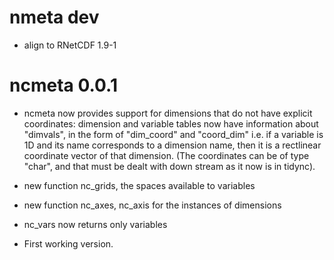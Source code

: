 # nmeta dev

* align to RNetCDF 1.9-1

# ncmeta 0.0.1

* ncmeta now provides support for dimensions that do not have explicit coordinates: dimension and variable tables now have
 information about "dimvals", in the form of "dim_coord" and "coord_dim" i.e. if a variable is 1D and its name corresponds to
 a dimension name, then it is a rectlinear coordinate vector of that dimension. (The coordinates can be of type "char", and
 that must be dealt with down stream as it now is in tidync). 

* new function nc_grids, the spaces available to variables

* new function nc_axes, nc_axis for the instances of dimensions

* nc_vars now returns only variables

* First working version. 


